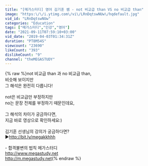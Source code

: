 ```yaml
---
title: "[메가스터디] 영어 김기훈 쌤 - not 비교급 than VS no 비교급 than"
image: "https:\/\/i.ytimg.com\/vi\/LRnDqtswNUw\/hqdefault.jpg"
vid_id: "LRnDqtswNUw"
categories: "Education"
tags: ["메가스터디","인강","영어"]
date: "2021-09-11T07:59:10+03:00"
vid_date: "2019-04-03T01:34:31Z"
duration: "PT8M54S"
viewcount: "23690"
likeCount: "393"
dislikeCount: "9"
channel: "theMEGASTUDY"
---
```

{% raw %}not 비교급 than 과 no 비교급 than,<br />비슷해 보이지만 <br />그 해석은 완전히 다릅니다!<br /><br />not은 비교급만 부정하지만<br />no는 문장 전체를 부정하기 때문인데요,<br /><br />그 해석의 차이가 궁금하다면,<br />지금 바로 영상으로 확인하세요:)<br /><br />김기훈 선생님의 강의가 궁금하다면?<br />▶<a rel="nofollow" target="blank" href="http://bit.ly/megakkhhh">http://bit.ly/megakkhhh</a><br /><br />- 합격불변의 법칙 메가스터디 <br /><a rel="nofollow" target="blank" href="http://www.megastudy.net">http://www.megastudy.net</a><br /><a rel="nofollow" target="blank" href="http://m.megastudy.net">http://m.megastudy.net</a>{% endraw %}
